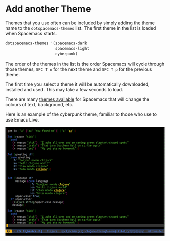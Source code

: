 # Add another Theme

Themes that you use often can be included by simply adding the theme name to the `dotspacemacs-themes` list.  The first theme in the list is loaded when Spacemacs starts.

```lisp
dotspacemacs-themes '(spacemacs-dark
                      spacemacs-light
                      cyberpunk)
```

The order of the themes in the list is the order Spacemacs will cycle through those themes, `SPC T n` for the next theme and `SPC T p` for the previous theme.

The first time you select a theme it will be automatically downloaded, installed and used.  This may take a few seconds to load.

There are many [themes available](http://themegallery.robdor.com/) for Spacemacs that will change the colours of text, background, etc.

Here is an example of the cyberpunk theme, familiar to those who use to use Emacs Live.

![Spacemacs theme - spacemacs-cyberpunk](/images/spacemacs-theme-cyberpunk.png)

